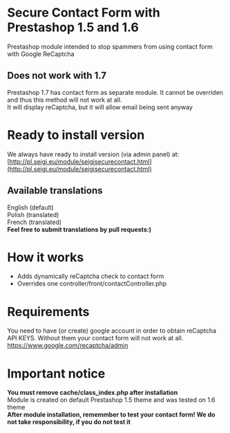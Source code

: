 # Secure Contact Form with Prestashop 1.5 and 1.6
Prestashop module intended to stop spammers from using contact form with Google ReCaptcha

## Does not work with 1.7
Prestashop 1.7 has contact form as separate module. It cannot be overriden and thus this method will not work at all.  
It will display reCaptcha, but it will allow email being sent anyway

# Ready to install version
We always have ready to install version (via admin panel) at: [http://pl.seigi.eu/module/seigisecurecontact.html](http://pl.seigi.eu/module/seigisecurecontact.html)

## Available translations
English (default)  
Polish (translated)  
French (translated)  
**Feel free to submit translations by pull requests:)**

# How it works
- Adds dynamically reCaptcha check to contact form
- Overrides one controller/front/contactController.php

# Requirements
You need to have (or create) google account in order to obtain reCaptcha API KEYS. Without them your contact form will not work at all.  
https://www.google.com/recaptcha/admin

# Important notice
**You must remove cache/class_index.php after installation**  
Module is created on default Prestashop 1.5 theme and was tested on 1.6 theme  
**After module installation, rememmber to test your contact form! We do not take responsibility, if you do not test it**
